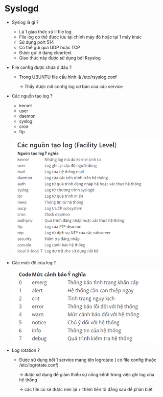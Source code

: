 # Syslogd

- Syslog là gì ?
    - Là 1 giao thức xử lí file log
    - File log có thể được lưu tại chính máy đó hoặc tại 1 máy khác
    - Sử dụng port 514
    - Có thể gửi qua UDP hoặc TCP
    - Được gửi ở dạng cleartext
    - Giao thức này được sử dụng bởi Rsyslog
- File config được chứa ở đâu ?
    - Trong UBUNTU file cấu hình là /etc/rsyslog.conf

        → Thấy được nơi config log cơ bản của các service

- Các nguồn tạo log ?
    - kernel
    - user
    - daemon
    - syslog
    - cron
    - ftp

    ![Syslogd%2043b37eaec2244511b7b40c72bb46e687/Untitled.png](Syslogd1/Untitled.png)

- Các mức độ của log ?

    ![Syslogd%2043b37eaec2244511b7b40c72bb46e687/Untitled%201.png](Syslogd1/Untitled%201.png)

- Log rotation ?
    - Được sử dụng bởi 1 service mang tên logrotate ( có file config thuộc /etc/logrotate.conf)

        → được sử dụng để giảm thiểu sự cồng kềnh trong việc ghi log của hệ thống

        → các file cũ sẽ được nén lại + thêm tiền tố đằng sau để phân biệt